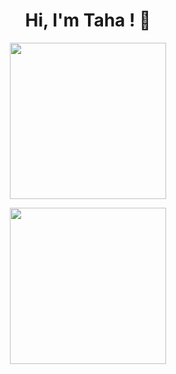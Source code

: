 <h1 align="center">Hi, I'm Taha ! 💙</h1>

<p align="center">
  <img height="250em" src="https://github-readme-stats.vercel.app/api?username=Tahateber95&show_icons=true&line_height=27&count_private=true&include_all_commits=true"/>
</p>

<p align="center">
   <img height="250em" src="https://github-readme-stats.vercel.app/api/top-langs/?username=Tahateber95&hide_langs_below=5&layout=compact"/>
 </p>
